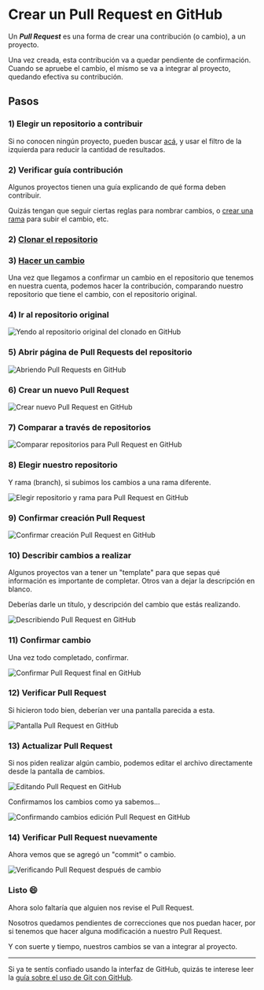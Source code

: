 # Crear un Pull Request en GitHub

Un ***Pull Request*** es una forma de crear una contribución (o cambio), a un proyecto.

Una vez creada, esta contribución va a quedar pendiente de confirmación. Cuando se apruebe el cambio, el mismo se va a integrar al proyecto, quedando efectiva su contribución.

## Pasos

### 1) Elegir un repositorio a contribuir

Si no conocen ningún proyecto, pueden buscar [acá](https://github.com/search?q=label%3Ahacktoberfest+state%3Aopen+is%3Aissue&type=Issues), y usar el filtro de la izquierda para reducir la cantidad de resultados.

### 2) Verificar guía contribución

Algunos proyectos tienen una guía explicando de qué forma deben contribuir.

Quizás tengan que seguir ciertas reglas para nombrar cambios, o [crear una rama](/guias/6_ramas-en-github.md) para subir el cambio, etc.

### 2) [Clonar el repositorio](/guias/3_clonando-un-repositorio-en-github.md)

### 3) [Hacer un cambio](/guias/4_haciendo-cambios-en-github.md)

Una vez que llegamos a confirmar un cambio en el repositorio que tenemos en nuestra cuenta, podemos hacer la contribución, comparando nuestro repositorio que tiene el cambio, con el repositorio original.

### 4) Ir al repositorio original

![Yendo al repositorio original del clonado en GitHub](/recursos/yendo-repositorio-original.png)

### 5) Abrir página de Pull Requests del repositorio

![Abriendo Pull Requests en GitHub](/recursos/abriendo-pull-request.png)

### 6) Crear un nuevo Pull Request

![Crear nuevo Pull Request en GitHub](/recursos/crear-nuevo-pull-request.png)

### 7) Comparar a través de repositorios

![Comparar repositorios para Pull Request en GitHub](/recursos/comparando-repositorios.png)

### 8) Elegir nuestro repositorio

Y rama (branch), si subimos los cambios a una rama diferente.

![Elegir repositorio y rama para Pull Request en GitHub](/recursos/elegir-repositorio.png)

### 9) Confirmar creación Pull Request

![Confirmar creación Pull Request en GitHub](/recursos/confirmar-crear-pull-request.png)

### 10) Describir cambios a realizar

Algunos proyectos van a tener un "template" para que sepas qué información es importante de completar. Otros van a dejar la descripción en blanco.

Deberías darle un título, y descripción del cambio que estás realizando.

![Describiendo Pull Request en GitHub](/recursos/agregando-descripcion.png)

### 11) Confirmar cambio

Una vez todo completado, confirmar.

![Confirmar Pull Request final en GitHub](/recursos/confirmar-pull-request-final.png)

### 12) Verificar Pull Request

Si hicieron todo bien, deberían ver una pantalla parecida a esta.

![Pantalla Pull Request en GitHub](/recursos/pantalla-pull-request.png)

### 13) Actualizar Pull Request

Si nos piden realizar algún cambio, podemos editar el archivo directamente desde la pantalla de cambios.

![Editando Pull Request en GitHub](/recursos/editando-pull-request.png)

Confirmamos los cambios como ya sabemos...

![Confirmando cambios edición Pull Request en GitHub](/recursos/actualizacion-pull-request-edicion.png)

### 14) Verificar Pull Request nuevamente

Ahora vemos que se agregó un "commit" o cambio.

![Verificando Pull Request después de cambio](/recursos/verificando-pull-request-despues-de-cambio.png)

### Listo 😄

Ahora solo faltaría que alguien nos revise el Pull Request.

Nosotros quedamos pendientes de correcciones que nos puedan hacer, por si tenemos que hacer alguna modificación a nuestro Pull Request.

Y con suerte y tiempo, nuestros cambios se van a integrar al proyecto.

---

Si ya te sentís confiado usando la interfaz de GitHub, quizás te interese leer la [guía sobre el uso de Git con GitHub](https://github.com/normanperrin/introduccion-a-git-y-github).
